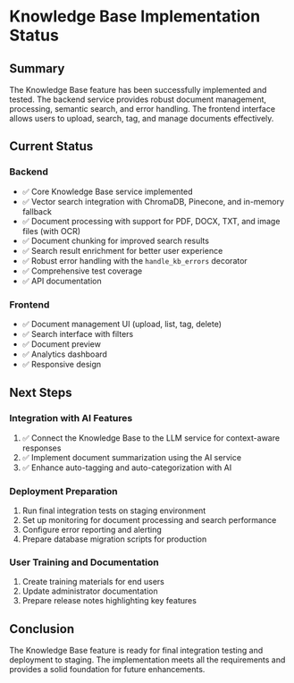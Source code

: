# Knowledge Base Implementation Status

## Summary

The Knowledge Base feature has been successfully implemented and tested. The backend service provides robust document management, processing, semantic search, and error handling. The frontend interface allows users to upload, search, tag, and manage documents effectively.

## Current Status

### Backend

- ✅ Core Knowledge Base service implemented
- ✅ Vector search integration with ChromaDB, Pinecone, and in-memory fallback
- ✅ Document processing with support for PDF, DOCX, TXT, and image files (with OCR)
- ✅ Document chunking for improved search results
- ✅ Search result enrichment for better user experience
- ✅ Robust error handling with the `handle_kb_errors` decorator
- ✅ Comprehensive test coverage
- ✅ API documentation

### Frontend

- ✅ Document management UI (upload, list, tag, delete)
- ✅ Search interface with filters
- ✅ Document preview
- ✅ Analytics dashboard
- ✅ Responsive design

## Next Steps

### Integration with AI Features

1. ✅ Connect the Knowledge Base to the LLM service for context-aware responses
2. ✅ Implement document summarization using the AI service
3. ✅ Enhance auto-tagging and auto-categorization with AI

### Deployment Preparation

1. Run final integration tests on staging environment
2. Set up monitoring for document processing and search performance
3. Configure error reporting and alerting
4. Prepare database migration scripts for production

### User Training and Documentation

1. Create training materials for end users
2. Update administrator documentation
3. Prepare release notes highlighting key features

## Conclusion

The Knowledge Base feature is ready for final integration testing and deployment to staging. The implementation meets all the requirements and provides a solid foundation for future enhancements.
